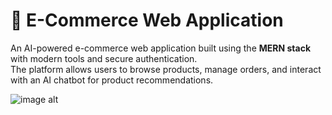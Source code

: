 # 🛒 E-Commerce Web Application

An AI-powered e-commerce web application built using the **MERN stack** with modern tools and secure authentication.  
The platform allows users to browse products, manage orders, and interact with an AI chatbot for product recommendations.

![image alt]([image_url](https://github.com/SumindaBandara/ecommerce-website/blob/main/Screenshot%202025-09-17%20004222.png?raw=true))

